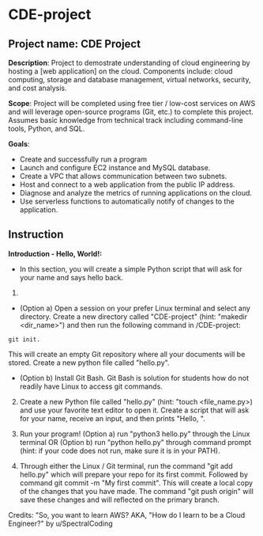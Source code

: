 # CDE-project
## Project name: CDE Project

**Description**: Project to demostrate understanding of cloud engineering by hosting a [web application] on the cloud. Components include: cloud computing, storage and database management, virtual networks, security, and cost analysis. 

**Scope**: Project will be completed using free tier / low-cost services on AWS and will leverage open-source programs (Git, etc.) to complete this project. Assumes basic knowledge from technical track including command-line tools, Python, and SQL.

**Goals**: 
- Create and successfully run a program
- Launch and configure EC2 instance and MySQL database.
- Create a VPC that allows communication between two subnets.
- Host and connect to a web application from the public IP address.
- Diagnose and analyze the metrics of running applications on the cloud.
- Use serverless functions to automatically notify of changes to the application.

## Instruction

**Introduction - Hello, World!:**
- In this section, you will create a simple Python script that will ask for your name and says hello back.
1.
- (Option a) Open a session on your prefer Linux terminal and select any directory. Create a new directory called "CDE-project" (hint: "makedir <dir_name>") and then run the following command in /CDE-project: 
```
git init.
```
This will create an empty Git repository where all your documents will be stored. Create a new python file called "hello.py".

- (Option b) Install Git Bash. Git Bash is solution for students how do not readily have Linux to access git commands. 

2. Create a new Python file called "hello.py" (hint: "touch <file_name.py>) and use your favorite text editor to open it. Create a script that will ask for your name, receive an input, and then prints "Hello, <name>".

3. Run your program! (Option a) run "python3 hello.py" through the Linux terminal OR (Option b) run "python hello.py" through command prompt (hint: if your code does not run, make sure it is in your PATH).

4. Through either the Linux / Git terminal, run the command "git add hello.py" which will prepare your repo for its first commit. Followed by command git commit -m "My first commit". This will create a local copy of the changes that you have made. The command "git push origin" will save these changes and will reflected on the primary branch. 

















Credits: "So, you want to learn AWS? AKA, "How do I learn to be a Cloud Engineer?" by u/SpectralCoding

